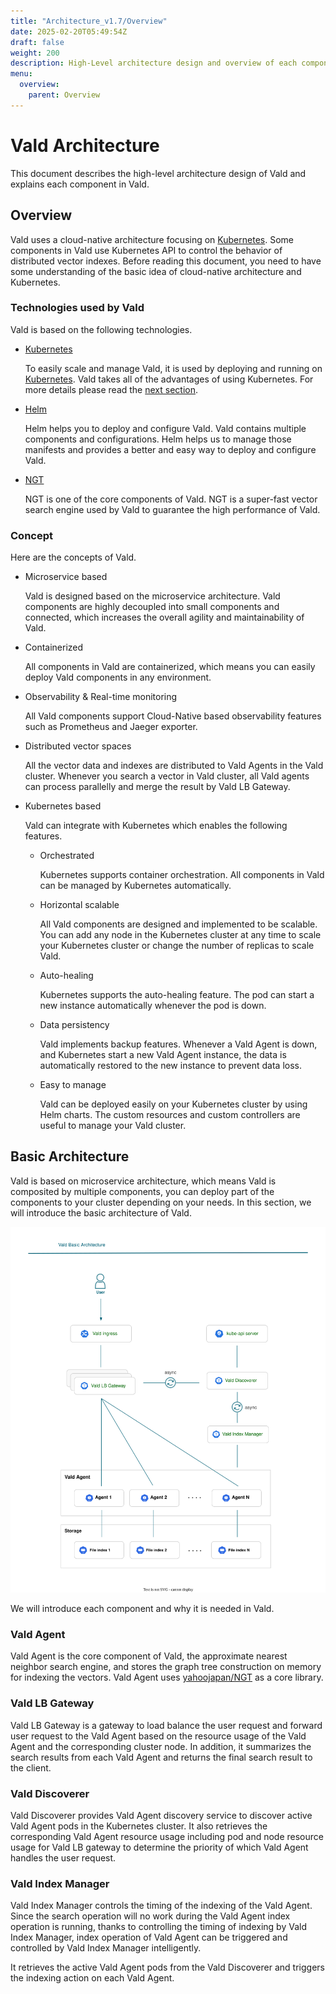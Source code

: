 ```yaml
---
title: "Architecture_v1.7/Overview"
date: 2025-02-20T05:49:54Z
draft: false
weight: 200
description: High-Level architecture design and overview of each component
menu:
  overview:
    parent: Overview
---
```


# Vald Architecture

This document describes the high-level architecture design of Vald and explains each component in Vald.

## Overview

Vald uses a cloud-native architecture focusing on [Kubernetes](https://kubernetes.io/).
Some components in Vald use Kubernetes API to control the behavior of distributed vector indexes.
Before reading this document, you need to have some understanding of the basic idea of cloud-native architecture and Kubernetes.

### Technologies used by Vald

Vald is based on the following technologies.

- [Kubernetes](https://kubernetes.io/)

  To easily scale and manage Vald, it is used by deploying and running on [Kubernetes](https://kubernetes.io/).
  Vald takes all of the advantages of using Kubernetes.
  For more details please read the [next section](#concept).

- [Helm](https://helm.sh/)

  Helm helps you to deploy and configure Vald.
  Vald contains multiple components and configurations.
  Helm helps us to manage those manifests and provides a better and easy way to deploy and configure Vald.

- [NGT](https://github.com/yahoojapan/NGT)

  NGT is one of the core components of Vald.
  NGT is a super-fast vector search engine used by Vald to guarantee the high performance of Vald.

### Concept

Here are the concepts of Vald.

- Microservice based

  Vald is designed based on the microservice architecture. Vald components are highly decoupled into small components and connected, which increases the overall agility and maintainability of Vald.

- Containerized

  All components in Vald are containerized, which means you can easily deploy Vald components in any environment.

- Observability & Real-time monitoring

  All Vald components support Cloud-Native based observability features such as Prometheus and Jaeger exporter.

- Distributed vector spaces

  All the vector data and indexes are distributed to Vald Agents in the Vald cluster. Whenever you search a vector in Vald cluster, all Vald agents can process parallelly and merge the result by Vald LB Gateway.

- Kubernetes based

  Vald can integrate with Kubernetes which enables the following features.

  - Orchestrated

    Kubernetes supports container orchestration. All components in Vald can be managed by Kubernetes automatically.

  - Horizontal scalable

    All Vald components are designed and implemented to be scalable. You can add any node in the Kubernetes cluster at any time to scale your Kubernetes cluster or change the number of replicas to scale Vald.

  - Auto-healing

    Kubernetes supports the auto-healing feature. The pod can start a new instance automatically whenever the pod is down.

  - Data persistency

    Vald implements backup features. Whenever a Vald Agent is down, and Kubernetes start a new Vald Agent instance, the data is automatically restored to the new instance to prevent data loss.

  - Easy to manage

    Vald can be deployed easily on your Kubernetes cluster by using Helm charts. The custom resources and custom controllers are useful to manage your Vald cluster.

## Basic Architecture

Vald is based on microservice architecture, which means Vald is composited by multiple components, you can deploy part of the components to your cluster depending on your needs.
In this section, we will introduce the basic architecture of Vald.

<img src="/images/v1.7/overview/vald_basic_architecture.svg" />

We will introduce each component and why it is needed in Vald.

### Vald Agent

Vald Agent is the core component of Vald, the approximate nearest neighbor search engine, and stores the graph tree construction on memory for indexing the vectors.
Vald Agent uses [yahoojapan/NGT](https://github.com/yahoojapan/ngt) as a core library.

### Vald LB Gateway

Vald LB Gateway is a gateway to load balance the user request and forward user request to the Vald Agent based on the resource usage of the Vald Agent and the corresponding cluster node.
In addition, it summarizes the search results from each Vald Agent and returns the final search result to the client.

### Vald Discoverer

Vald Discoverer provides Vald Agent discovery service to discover active Vald Agent pods in the Kubernetes cluster.
It also retrieves the corresponding Vald Agent resource usage including pod and node resource usage for Vald LB gateway to determine the priority of which Vald Agent handles the user request.

### Vald Index Manager

Vald Index Manager controls the timing of the indexing of the Vald Agent.
Since the search operation will no work during the Vald Agent index operation is running, thanks to controlling the timing of indexing by Vald Index Manager, index operation of Vald Agent can be triggered and controlled by Vald Index Manager intelligently.

It retrieves the active Vald Agent pods from the Vald Discoverer and triggers the indexing action on each Vald Agent.
